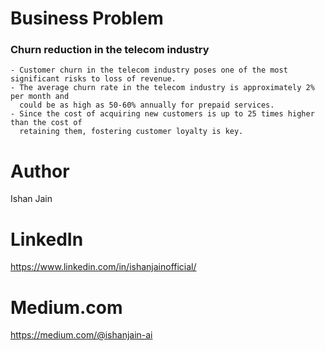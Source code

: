 # Business Problem 
### Churn reduction in the telecom industry

    - Customer churn in the telecom industry poses one of the most significant risks to loss of revenue. 
    - The average churn rate in the telecom industry is approximately 2% per month and 
      could be as high as 50-60% annually for prepaid services.
    - Since the cost of acquiring new customers is up to 25 times higher than the cost of 
      retaining them, fostering customer loyalty is key. 


# Author
Ishan Jain

# LinkedIn
https://www.linkedin.com/in/ishanjainofficial/

# Medium.com
https://medium.com/@ishanjain-ai
